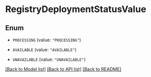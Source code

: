 # RegistryDeploymentStatusValue

## Enum


* `PROCESSING` (value: `"PROCESSING"`)

* `AVAILABLE` (value: `"AVAILABLE"`)

* `UNAVAILABLE` (value: `"UNAVAILABLE"`)


[[Back to Model list]](../README.md#documentation-for-models) [[Back to API list]](../README.md#documentation-for-api-endpoints) [[Back to README]](../README.md)


